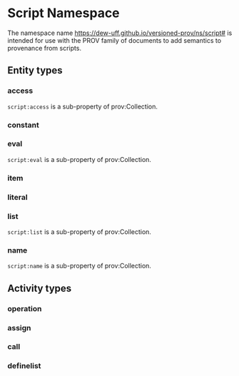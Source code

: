 # Script Namespace

The namespace name https://dew-uff.github.io/versioned-prov/ns/script# is intended for use with the PROV family of documents to add semantics to provenance from scripts.

## Entity types


### access

`script:access` is a sub-property of prov:Collection.

### constant

### eval

`script:eval` is a sub-property of prov:Collection.

### item

### literal

### list

`script:list` is a sub-property of prov:Collection.

### name

`script:name` is a sub-property of prov:Collection.

## Activity types

### operation

### assign

### call

### definelist